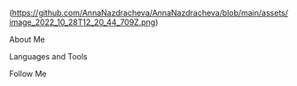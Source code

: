 (https://github.com/AnnaNazdracheva/AnnaNazdracheva/blob/main/assets/image_2022_10_28T12_20_44_709Z.png)

About Me

Languages and Tools

Follow Me